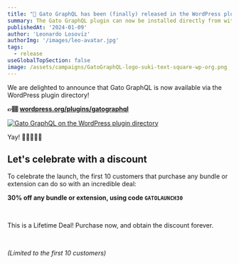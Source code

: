 ```yaml
---
title: "🥳 Gato GraphQL has been (finally) released in the WordPress plugin directory"
summary: The Gato GraphQL plugin can now be installed directly from within your WordPress site
publishedAt: '2024-01-09'
author: 'Leonardo Losoviz'
authorImg: '/images/leo-avatar.jpg'
tags:
  - release
useGlobalTopSection: false
image: /assets/campaigns/GatoGraphQL-logo-suki-text-square-wp-org.png
---
```


We are delighted to announce that Gato GraphQL is now available via the WordPress plugin directory!

**👉🏽 [wordpress.org/plugins/gatographql](https://wordpress.org/plugins/gatographql/)**

<div class="img-width-1024" markdown=1>

<a href="https://wordpress.org/plugins/gatographql/" target="_blank">

![Gato GraphQL on the WordPress plugin directory](/images/gatographql-on-wordpress-plugin-directory.png "Gato GraphQL on the WordPress plugin directory")

</a>

</div>

Yay! 🎉🥳🙌🎈🥂

## Let's celebrate with a discount

To celebrate the launch, the first 10 customers that purchase any bundle or extension can do so with an incredible deal:

<div class="highlight" markdown=1>

**30% off any bundle or extension, using code `GATOLAUNCH30`**

<br/>

This is a Lifetime Deal! Purchase now, and obtain the discount forever.

<br/>

_(Limited to the first 10 customers)_

</div>
